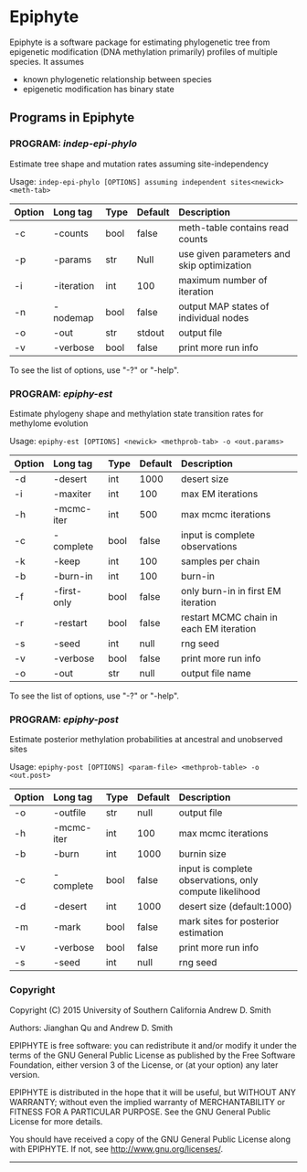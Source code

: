 # Epiphyte

Epiphyte is a software package for estimating phylogenetic tree from epigenetic
modification (DNA methylation primarily) profiles of multiple species. It
assumes

  - known phylogenetic relationship between species
  - epigenetic modification has binary state

## Programs in Epiphyte

### PROGRAM: *indep-epi-phylo*

Estimate tree shape and mutation rates assuming site-independency

Usage: ``indep-epi-phylo [OPTIONS] assuming independent sites<newick> <meth-tab>``

|Option| Long tag    | Type| Default | Description |
| ---- | :---------- |:----| :-------| :---------- |  
| -c   | -counts    | bool | false   | meth-table contains read counts |
| -p   | -params    | str  | Null    | use given parameters and skip optimization |
|  -i  | -iteration | int  | 100     | maximum number of iteration  
|  -n  | -nodemap   | bool | false   | output MAP states of individual nodes|
|  -o  | -out       | str  | stdout  | output file |
|  -v  | -verbose   | bool | false   | print more run info |

To see the list of options, use "-?" or "-help".


### PROGRAM: *epiphy-est*
Estimate phylogeny shape and methylation state transition rates for methylome
evolution

Usage: ``epiphy-est [OPTIONS] <newick> <methprob-tab> -o <out.params>``

|Option| Long tag    | Type| Default | Description |
| ---- | :---------- |:---- | :-------| :---------- |  
|  -d  | -desert     |int   | 1000    | desert size |
|  -i  | -maxiter    |int   | 100     | max EM iterations |
|  -h  | -mcmc-iter  |int   | 500     | max mcmc iterations
|  -c  | -complete   |bool  | false   | input is complete observations |
|  -k  | -keep       |int   | 100     | samples per chain |
|  -b  | -burn-in    |int   | 100     | burn-in |
|  -f  | -first-only |bool  | false   | only burn-in in first EM iteration|
|  -r  | -restart    |bool  | false   | restart MCMC chain in each EM iteration |
|  -s  | -seed       |int   | null    | rng seed |
|  -v  | -verbose    |bool  | false   | print more run info |
|  -o  | -out        |str   |null     |output file name |

To see the list of options, use "-?" or "-help".

### PROGRAM: *epiphy-post*
Estimate posterior methylation probabilities at ancestral and unobserved sites

Usage: ``epiphy-post [OPTIONS] <param-file> <methprob-table> -o <out.post>``

|Option| Long tag    | Type| Default | Description |
| ---- | :---------- |:---- | :-------| :---------- |
| -o   | -outfile    | str  | null    | output file |
| -h   | -mcmc-iter  | int  | 100     | max mcmc iterations |
| -b   | -burn       | int  | 1000    | burnin size |
| -c   | -complete   | bool | false   | input is complete observations, only compute likelihood |
| -d   | -desert     | int  | 1000    | desert size (default:1000)
| -m   | -mark       | bool | false   | mark sites for posterior estimation |
| -v   | -verbose    | bool | false   | print more run info |
| -s   | -seed       | int  | null    | rng seed |


### Copyright

  Copyright (C) 2015 University of Southern California
                Andrew D. Smith

  Authors: Jianghan Qu and Andrew D. Smith

  EPIPHYTE is free software: you can redistribute it and/or modify
  it under the terms of the GNU General Public License as published by
  the Free Software Foundation, either version 3 of the License, or
  (at your option) any later version.

  EPIPHYTE is distributed in the hope that it will be useful,
  but WITHOUT ANY WARRANTY; without even the implied warranty of
  MERCHANTABILITY or FITNESS FOR A PARTICULAR PURPOSE.  See the
  GNU General Public License for more details.

  You should have received a copy of the GNU General Public License
  along with EPIPHYTE.  If not, see <http://www.gnu.org/licenses/>.


----

[//]: # (These are reference links used in the body of this note and get stripped out when the markdown processor does its job. There is no need to format nicely because it shouldn't be seen. Thanks SO - http://stackoverflow.com/questions/4823468/store-comments-in-markdown-syntax)

   [methpipe]:<https://github.com/smithlabcode/methpipe>
